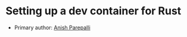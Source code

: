 # Setting up a dev container for Rust

* Primary author: [Anish Parepalli](https://github.com/apcodes)
